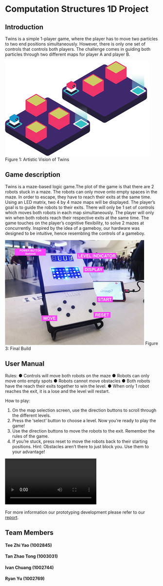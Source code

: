 # Computation Structures 1D Project

## Introduction
Twins is a simple 1-player game, where the player has to move two particles to two end positions simultaneously. However, there is only one set of controls that controls both players. The challenge comes in guiding both particles through two different maps for player A and player B.

![alt text](Images/CoverPic.png "Artistic Vision of Twins")
Figure 1: Artistic Vision of Twins

## Game description
Twins is a maze-based logic game.The plot of the game is that there are 2 robots stuck in a maze. The robots can only move onto empty spaces in the maze. In order to escape, they have to reach their exits at the same time. 
Using an LED matrix, two 4 by 4 maze maps will be displayed. The player’s goal is to guide the robots to their exits. There will only be 1 set of controls which moves both robots in each map simultaneously. The player will only win when both robots reach their respective exits at the same time. The game touches on the player’s cognitive flexibility, to solve 2 mazes at concurrently. 
Inspired by the idea of a gameboy, our hardware was designed to be intuitive, hence resembling the controls of a gameboy.

![alt text](Images/FinalBuild.png "Final Build")
Figure 3: Final Build

## User Manual
Rules:
● Controls will move both robots on the maze
● Robots can only move onto empty spots
● Robots cannot move obstacles
● Both robots have the reach their exits together to win the level.
● When only 1 robot reaches the exit, it is a lose and the level will restart. 
 
How to play:
1. On the map selection screen, use the direction buttons to scroll through the different levels.
2. Press the ‘select’ button to choose a level. Now you’re ready to play the game!
3. Use the direction buttons to move the robots to the exit. Remember the rules of the game.
4. If you’re stuck, press reset to move the robots back to their starting positions.
Hint: Obstacles aren’t there to just block you. Use them to your advantage!


![Twins Video](Images/video.mp4 "Demo")

<p>For more information our prototyping development please refer to our <a href="https://github.com/teezhiyao/1D_Twins_CI03_7/blob/master/Report.pdf/" title="report">
report</a>.</p>

## Team Members
#### Tee Zhi Yao (1002845)
#### Tan Zhao Tong (1003031)
#### Ivan Chuang (1002744)
#### Ryan Yu (1002769)
